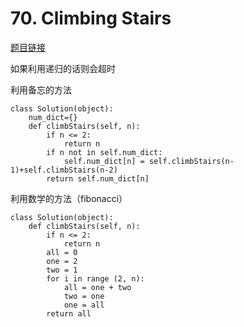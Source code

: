 # 70. Climbing Stairs
[题目链接][1]

如果利用递归的话则会超时

利用备忘的方法

```
class Solution(object):
	num_dict={}
	def climbStairs(self, n):
		if n <= 2:
			return n
		if n not in self.num_dict:
			self.num_dict[n] = self.climbStairs(n-1)+self.climbStairs(n-2)
		return self.num_dict[n]
```

利用数学的方法（fibonacci）
```
class Solution(object):
	def climbStairs(self, n):
		if n <= 2:
			return n
		all = 0
		one = 2
		two = 1
		for i in range (2, n):
			all = one + two
			two = one
			one = all
		return all
```
  [1]: https://leetcode.com/problems/climbing-stairs/
